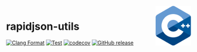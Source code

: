 <img align="right" width="96px" src="./assets/1200px_cpp_logo.svg.png">

# rapidjson-utils

[![Clang Format](https://github.com/Dup4/rapidjson-utils/workflows/Clang%20Format/badge.svg)](https://github.com/Dup4/rapidjson-utils/actions/workflows/clang_format.yml)
[![Test](https://github.com/Dup4/rapidjson-utils/workflows/Test/badge.svg)](https://github.com/Dup4/rapidjson-utils/actions/workflows/test.yml)
[![codecov](https://codecov.io/gh/Dup4/rapidjson-utils/branch/main/graph/badge.svg)](https://codecov.io/gh/Dup4/rapidjson-utils)
[![GitHub release](https://img.shields.io/github/release/Dup4/rapidjson-utils.svg)](https://GitHub.com/Dup4/rapidjson-utils/releases/)
